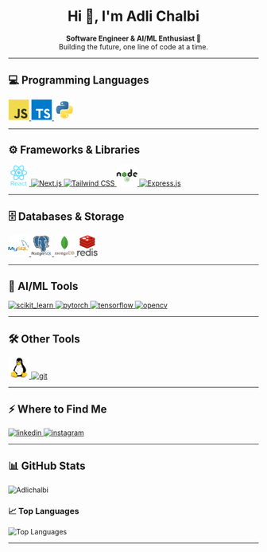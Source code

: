 <h1 align="center">Hi 👋, I'm Adli Chalbi</h1>
<p align="center">
  <strong>Software Engineer & AI/ML Enthusiast 🚀</strong><br/>
  Building the future, one line of code at a time.
</p>

---


## 💻 Programming Languages
<p>
  <a href="https://raw.githubusercontent.com/devicons/devicon/master/icons/javascript/javascript-original.svg" target="_blank">
    <img src="https://raw.githubusercontent.com/devicons/devicon/master/icons/javascript/javascript-original.svg" alt="javascript" width="42" height="42"/>
  </a>
  <a href="https://raw.githubusercontent.com/devicons/devicon/master/icons/typescript/typescript-original.svg" target="_blank">
    <img src="https://raw.githubusercontent.com/devicons/devicon/master/icons/typescript/typescript-original.svg" alt="typescript" width="42" height="42"/>
  </a>
  <a href="https://raw.githubusercontent.com/devicons/devicon/master/icons/python/python-original.svg" target="_blank">
    <img src="https://raw.githubusercontent.com/devicons/devicon/master/icons/python/python-original.svg" alt="python" width="42" height="42"/>
  </a>
</p>

---

<h2>⚙️ Frameworks & Libraries</h2>
<p>
  <!-- React -->
  <a href="https://reactjs.org" target="_blank">
    <img src="https://raw.githubusercontent.com/devicons/devicon/master/icons/react/react-original-wordmark.svg" alt="React" width="42" height="42"/>
  </a>
  
  <!-- Next.js (Updated Logo) -->
  <a href="https://nextjs.org" target="_blank">
    <img src="https://www.vectorlogo.zone/logos/nextjs/nextjs-icon.svg" alt="Next.js" width="42" height="42"/>
  </a>
  
  <!-- Tailwind CSS -->
  <a href="https://tailwindcss.com" target="_blank">
    <img src="https://www.vectorlogo.zone/logos/tailwindcss/tailwindcss-icon.svg" alt="Tailwind CSS" width="42" height="42"/>
  </a>
  
  <!-- Node.js -->
  <a href="https://nodejs.org" target="_blank">
    <img src="https://raw.githubusercontent.com/devicons/devicon/master/icons/nodejs/nodejs-original-wordmark.svg" alt="Node.js" width="42" height="42"/>
  </a>
  
  <!-- Express.js (Updated Logo) -->
  <a href="https://expressjs.com" target="_blank">
    <img src="https://www.vectorlogo.zone/logos/expressjs/expressjs-icon.svg" alt="Express.js" width="42" height="42"/>
  </a>
</p>


---

## 🗄️ Databases & Storage
<p>
  <a href="https://raw.githubusercontent.com/devicons/devicon/master/icons/mysql/mysql-original-wordmark.svg" target="_blank">
    <img src="https://raw.githubusercontent.com/devicons/devicon/master/icons/mysql/mysql-original-wordmark.svg" alt="mysql" width="42" height="42"/>
  </a>
  <a href="https://raw.githubusercontent.com/devicons/devicon/master/icons/postgresql/postgresql-original-wordmark.svg" target="_blank">
    <img src="https://raw.githubusercontent.com/devicons/devicon/master/icons/postgresql/postgresql-original-wordmark.svg" alt="postgresql" width="42" height="42"/>
  </a>
  <a href="https://raw.githubusercontent.com/devicons/devicon/master/icons/mongodb/mongodb-original-wordmark.svg" target="_blank">
    <img src="https://raw.githubusercontent.com/devicons/devicon/master/icons/mongodb/mongodb-original-wordmark.svg" alt="mongodb" width="42" height="42"/>
  </a>
  <a href="https://raw.githubusercontent.com/devicons/devicon/master/icons/redis/redis-original-wordmark.svg" target="_blank">
    <img src="https://raw.githubusercontent.com/devicons/devicon/master/icons/redis/redis-original-wordmark.svg" alt="redis" width="42" height="42"/>
  </a>
</p>

---

## 🤖 AI/ML Tools
<p>
  <a href="https://upload.wikimedia.org/wikipedia/commons/0/05/Scikit_learn_logo_small.svg" target="_blank">
    <img src="https://upload.wikimedia.org/wikipedia/commons/0/05/Scikit_learn_logo_small.svg" alt="scikit_learn" width="42" height="42"/>
  </a>
  <a href="https://www.vectorlogo.zone/logos/pytorch/pytorch-icon.svg" target="_blank">
    <img src="https://www.vectorlogo.zone/logos/pytorch/pytorch-icon.svg" alt="pytorch" width="42" height="42"/>
  </a>
  <a href="https://www.vectorlogo.zone/logos/tensorflow/tensorflow-icon.svg" target="_blank">
    <img src="https://www.vectorlogo.zone/logos/tensorflow/tensorflow-icon.svg" alt="tensorflow" width="42" height="42"/>
  </a>
  <a href="https://www.vectorlogo.zone/logos/opencv/opencv-icon.svg" target="_blank">
    <img src="https://www.vectorlogo.zone/logos/opencv/opencv-icon.svg" alt="opencv" width="42" height="42"/>
  </a>
</p>

---

## 🛠️ Other Tools
<p>
  <a href="https://raw.githubusercontent.com/devicons/devicon/master/icons/linux/linux-original.svg" target="_blank">
    <img src="https://raw.githubusercontent.com/devicons/devicon/master/icons/linux/linux-original.svg" alt="linux" width="42" height="42"/>
  </a>
  <a href="https://www.vectorlogo.zone/logos/git-scm/git-scm-icon.svg" target="_blank">
    <img src="https://www.vectorlogo.zone/logos/git-scm/git-scm-icon.svg" alt="git" width="42" height="42"/>
  </a>
</p>

---

## ⚡️ Where to Find Me
<p>
  <a href="https://www.linkedin.com/in/adlichalbi" target="_blank">
    <img src="https://img.shields.io/badge/LinkedIn-0a77b6?style=for-the-badge&logo=linkedin&logoColor=white" alt="linkedin"/>
  </a>
  <a href="https://www.instagram.com/adli.chalbi" target="_blank">
    <img src="https://img.shields.io/badge/Instagram-E4405F?style=for-the-badge&logo=instagram&logoColor=white" alt="instagram"/>
  </a>
</p>

---

## 📊 GitHub Stats
<p>
  <img align="center" src="https://github-readme-stats.vercel.app/api?username=Adlichalbi&show_icons=true&locale=en" alt="Adlichalbi" />
</p>


### 📈 Top Languages
<p>
  <img src="https://github-readme-stats.vercel.app/api/top-langs?username=Adlichalbi&layout=compact" alt="Top Languages" />
</p>

---


